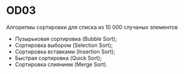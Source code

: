 # OD03
 Алгоритмы сортировки для списка из 10 000 случаных элементов

* Пузырьковая сортировка (Bubble Sort);
* Сортировка выбором (Selection Sort);
* Сортировка вставками (Insertion Sort);
* Быстрая сортировка (Quick Sort);
* Сортировка слиянием (Merge Sort).


